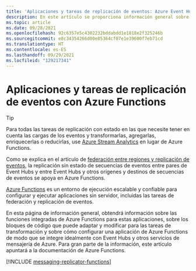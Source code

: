 ```yaml
---
title: 'Aplicaciones y tareas de replicación de eventos: Azure Event Hubs | Microsoft Docs'
description: En este artículo se proporciona información general sobre la compilación de aplicaciones y tareas de replicación de eventos con Azure Functions.
ms.topic: article
ms.date: 09/28/2021
ms.openlocfilehash: 92c6357e5c4302232bddabdd1e1818e2f325246b
ms.sourcegitcommit: e8c34354266d00e85364cf07e1e39600f7eb71cd
ms.translationtype: HT
ms.contentlocale: es-ES
ms.lasthandoff: 09/29/2021
ms.locfileid: "129217341"
---
```

# <a name="event-replication-tasks-and-applications-with-azure-functions"></a>Aplicaciones y tareas de replicación de eventos con Azure Functions

> [!TIP]
> Para todas las tareas de replicación con estado en las que necesite tener en cuenta las cargas de los eventos y transformarlas, agregarlas, enriquecerlas o reducirlas, use [Azure Stream Analytics](../stream-analytics/stream-analytics-introduction.md) en lugar de Azure Functions.

Como se explica en el artículo de [federación entre regiones y replicación de eventos](event-hubs-federation-overview.md), la replicación sin estado de secuencias de eventos entre pares de Event Hubs y entre Event Hubs y otros orígenes y destinos de secuencias de eventos se apoya en Azure Functions.

[Azure Functions](../azure-functions/functions-overview.md) es un entorno de ejecución escalable y confiable para configurar y ejecutar aplicaciones sin servidor, incluidas las tareas de federación y replicación de eventos.

En esta página de información general, obtendrá información sobre las funciones integradas de Azure Functions para estas aplicaciones, sobre los bloques de código que puede adaptar y modificar para las tareas de transformación y sobre cómo configurar una aplicación de Azure Functions de modo que se integre idealmente con Event Hubs y otros servicios de mensajería de Azure. Para gran parte de la información, este artículo apuntará a la documentación de Azure Functions.

[!INCLUDE [messaging-replicator-functions](../../includes/messaging-replicator-functions.md)]









